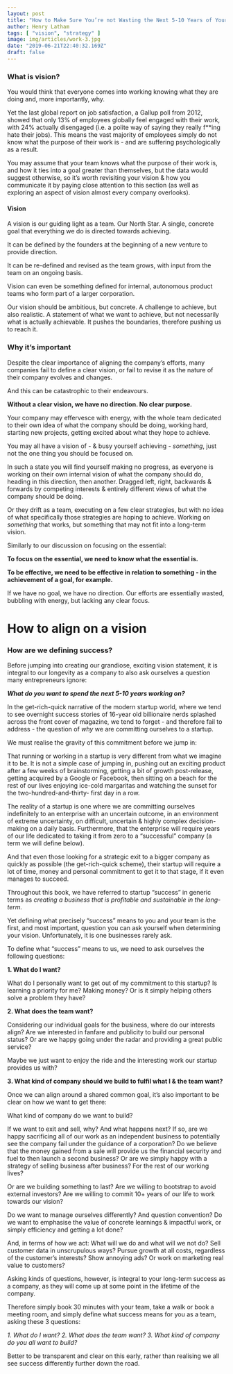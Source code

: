 ```yaml
---
layout: post
title: "How to Make Sure You’re not Wasting the Next 5-10 Years of Your Professional Life"
author: Henry Latham
tags: [ "vision", "strategy" ]
image: img/articles/work-3.jpg
date: "2019-06-21T22:40:32.169Z"
draft: false
---
```


### What is vision?

You would think that everyone comes into working knowing what they are doing and, more importantly, why.

Yet the last global report on job satisfaction, a Gallup poll from 2012, showed that only 13% of employees globally feel engaged with their work, with 24% actually disengaged (i.e. a polite way of saying they really f**ing hate their jobs). This means the vast majority of employees simply do not know what the purpose of their work is - and are suffering psychologically as a result.

You may assume that your team knows what the purpose of their work is, and how it ties into a goal greater than themselves, but the data would suggest otherwise, so it’s worth revisiting your vision & how you communicate it by paying close attention to this section (as well as exploring an aspect of vision almost every company overlooks).


#### Vision

A vision is our guiding light as a team. Our North Star. A single, concrete goal that everything we do is directed towards achieving.

It can be defined by the founders at the beginning of a new venture to provide direction.

It can be re-defined and revised as the team grows, with input from the team on an ongoing basis.

Vision can even be something defined for internal, autonomous product teams who form part of a larger corporation.

Our vision should be ambitious, but concrete. A challenge to achieve, but also realistic. A statement of what we want to achieve, but not necessarily what is actually achievable. It pushes the boundaries, therefore pushing us to reach it.




### Why it’s important

Despite the clear importance of aligning the company’s efforts, many companies fail to define a clear vision, or fail to revise it as the nature of their company evolves and changes.

And this can be catastrophic to their endeavours.

**Without a clear vision, we have no direction. No clear purpose.**

Your company may effervesce with energy, with the whole team dedicated to their own idea of what the company should be doing, working hard, starting new projects, getting excited about what they hope to achieve.

You may all have a vision of - & busy yourself achieving - *something*, just not the one thing you should be focused on.

In such a state you will find yourself making no progress, as everyone is working on their own internal vision of what the company should do, heading in this direction, then another. Dragged left, right, backwards & forwards by competing interests & entirely different views of what the company should be doing.

Or they drift as a team, executing on a few clear strategies, but with no idea of what specifically those strategies are hoping to achieve. Working on *something* that works, but something that may not fit into a long-term vision.

Similarly to our discussion on focusing on the essential:

**To focus on the essential, we need to know what the essential is.**

**To be effective, we need to be effective in relation to something - in the achievement of a goal, for example.**

If we have no goal, we have no direction. Our efforts are essentially wasted, bubbling with energy, but lacking any clear focus.




# How to align on a vision

### How are we defining success?

Before jumping into creating our grandiose, exciting vision statement, it is integral to our longevity as a company to also ask ourselves a question many entrepreneurs ignore:

***What do you want to spend the next 5-10 years working on?***

In the get-rich-quick narrative of the modern startup world, where we tend to see overnight success stories of 16-year old billionaire nerds splashed across the front cover of magazine, we tend to forget - and therefore fail to address - the question of *why* we are committing ourselves to a startup.

We must realise the gravity of this commitment before we jump in:

That running or working in a startup is very different from what we imagine it to be. It is not a simple case of jumping in, pushing out an exciting product after a few weeks of brainstorming, getting a bit of growth post-release, getting acquired by a Google or Facebook, then sitting on a beach for the rest of our lives enjoying ice-cold margaritas and watching the sunset for the two-hundred-and-thirty- first day in a row.

The reality of a startup is one where we are committing ourselves indefinitely to an enterprise with an uncertain outcome, in an environment of extreme uncertainty, on difficult, uncertain & highly complex decision-making on a daily basis. Furthermore, that the enterprise will require years of our life dedicated to taking it from zero to a “successful” company (a term we will define below).

And that even those looking for a strategic exit to a bigger company as quickly as possible (the get-rich-quick scheme), their startup will require a lot of time, money and personal commitment to get it to that stage, if it even manages to succeed.

Throughout this book, we have referred to startup “success” in generic terms as *creating a business that is profitable and sustainable in the long-term.*

Yet defining what precisely “success” means to you and your team is the first, and most important, question you can ask yourself when determining your vision. Unfortunately, it is one businesses rarely ask.

To define what “success” means to us, we need to ask ourselves the following questions:


**1. What do I want?**

What do I personally want to get out of my commitment to this startup? Is learning a priority for me? Making money? Or is it simply helping others solve a problem they have?


**2. What does the team want?**

Considering our individual goals for the business, where do our interests align? Are we interested in fanfare and publicity to build our personal status? Or are we happy going under the radar and providing a great public service?

Maybe we just want to enjoy the ride and the interesting work our startup provides us with?


**3. What kind of company should we build to fulfil what I & the team want?**

Once we can align around a shared common goal, it’s also important to be clear on how we want to get there:

What kind of company do we want to build?

If we want to exit and sell, why? And what happens next? If so, are we happy sacrificing all of our work as an independent business to potentially see the company fail under the guidance of a corporation? Do we believe that the money gained from a sale will provide us the financial security and fuel to then launch a second business? Or are we simply happy with a strategy of selling business after business? For the rest of our working lives?

Or are we building something to last? Are we willing to bootstrap to avoid external investors? Are we willing to commit 10+ years of our life to work towards our vision?

Do we want to manage ourselves differently? And question convention? Do we want to emphasise the value of concrete learnings & impactful work, or simply efficiency and getting a lot done?

And, in terms of how we act: What will we do and what will we not do? Sell customer data in unscrupulous ways? Pursue growth at all costs, regardless of the customer’s interests? Show annoying ads? Or work on marketing real value to customers?

Asking kinds of questions, however, is integral to your long-term success as a company, as they will come up at some point in the lifetime of the company.

Therefore simply book 30 minutes with your team, take a walk or book a meeting room, and simply define what success means for you as a team, asking these 3 questions:

*1. What do I want?*
*2. What does the team want?*
*3. What kind of company do you all want to build?*

Better to be transparent and clear on this early, rather than realising we all see success differently further down the road.
